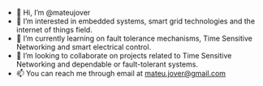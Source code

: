 - 👋 Hi, I’m @mateujover
- 👀 I’m interested in embedded systems, smart grid technologies and the internet of things field.
- 🌱 I’m currently learning on fault tolerance mechanisms, Time Sensitive Networking and smart electrical control.
- 💞️ I’m looking to collaborate on projects related to Time Sensitive Networking and dependable or fault-tolerant systems.
- 📫 You can reach me through email at mateu.jover@gmail.com

<!---
mateujover/mateujover is a ✨ special ✨ repository because its `README.md` (this file) appears on your GitHub profile.
You can click the Preview link to take a look at your changes.
--->
